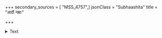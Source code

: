 +++
secondary_sources = [ "MSS_4757",]
jsonClass = "Subhaashita"
title = "आदौ नम्राः"

+++

<details><summary>Text</summary>

आदौ नम्राः पुनर्वक्राः स्वीयकार्येषु तत्पराः।  
कार्यान्ते च पुनर्वक्राः काण्वास्तु प्राणघातकाः॥
</details>

